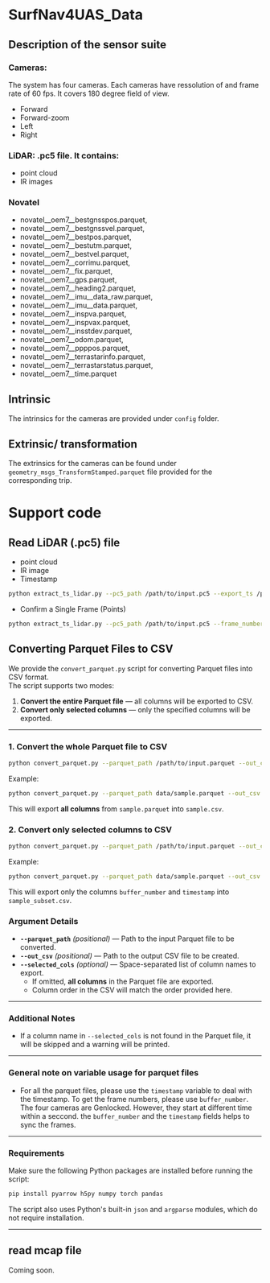 # SurfNav4UAS_Data


## Description of the sensor suite

### Cameras:

The system has four cameras. Each cameras have ressolution of and frame rate of 60 fps. It covers 180 degree field of view. 

* Forward
* Forward-zoom
* Left
* Right  



### LiDAR: .pc5 file. It contains:
* point cloud
* IR images


### Novatel

* novatel__oem7__bestgnsspos.parquet,
* novatel__oem7__bestgnssvel.parquet,
* novatel__oem7__bestpos.parquet,
* novatel__oem7__bestutm.parquet,
* novatel__oem7__bestvel.parquet,
* novatel__oem7__corrimu.parquet,
* novatel__oem7__fix.parquet,
* novatel__oem7__gps.parquet,
* novatel__oem7__heading2.parquet,
* novatel__oem7__imu__data_raw.parquet,
* novatel__oem7__imu__data.parquet,
* novatel__oem7__inspva.parquet,
* novatel__oem7__inspvax.parquet,
* novatel__oem7__insstdev.parquet,
* novatel__oem7__odom.parquet,
* novatel__oem7__ppppos.parquet,
* novatel__oem7__terrastarinfo.parquet,
* novatel__oem7__terrastarstatus.parquet,
* novatel__oem7__time.parquet


## Intrinsic 
The intrinsics for the cameras are provided under `config` folder.

## Extrinsic/ transformation

The extrinsics for the cameras can be found under `geometry_msgs_TransformStamped.parquet` file provided for the corresponding trip. 

# Support code

## Read LiDAR (.pc5) file

* point cloud
* IR image
* Timestamp
```bash
python extract_ts_lidar.py --pc5_path /path/to/input.pc5 --export_ts /path/to/output_timestamps.csv
``` 
* Confirm a Single Frame (Points)
```bash
python extract_ts_lidar.py --pc5_path /path/to/input.pc5 --frame_number <frame_index>
```

## Converting Parquet Files to CSV

We provide the `convert_parquet.py` script for converting Parquet files into CSV format.  
The script supports two modes:

1. **Convert the entire Parquet file** — all columns will be exported to CSV.  
2. **Convert only selected columns** — only the specified columns will be exported.

---
### 1. Convert the whole Parquet file to CSV

```bash
python convert_parquet.py --parquet_path /path/to/input.parquet --out_csv /path/to/output.csv
```
Example:
```bash
python convert_parquet.py --parquet_path data/sample.parquet --out_csv data/sample.csv
```
This will export **all columns** from `sample.parquet` into `sample.csv`.

### 2. Convert only selected columns to CSV

```bash
python convert_parquet.py --parquet_path /path/to/input.parquet --out_csv /path/to/output.csv --selected_cols col1 col2 col3
```

Example:
```bash
python convert_parquet.py --parquet_path data/sample.parquet --out_csv data/sample_subset.csv --selected_cols buffer_number timestamp
```
This will export only the columns `buffer_number` and `timestamp` into `sample_subset.csv`.

### Argument Details
- **`--parquet_path`** *(positional)* — Path to the input Parquet file to be converted.  
- **`--out_csv`** *(positional)* — Path to the output CSV file to be created.  
- **`--selected_cols`** *(optional)* — Space-separated list of column names to export.  
  - If omitted, **all columns** in the Parquet file are exported.  
  - Column order in the CSV will match the order provided here.

---

### Additional Notes
- If a column name in `--selected_cols` is not found in the Parquet file, it will be skipped and a warning will be printed.
---
### General note on variable usage for parquet files
- For all the parquet files, please use the `timestamp` variable to deal with the timestamp. To get the frame numbers, please use `buffer_number`. The four cameras are Genlocked. However, they start at different time within a seccond.  the `buffer_number` and the `timestamp`  fields helps to sync the frames. 
---
### Requirements
Make sure the following Python packages are installed before running the script:

```bash
pip install pyarrow h5py numpy torch pandas
```
The script also uses Python's built-in `json` and `argparse` modules, which do not require installation.

---

## read mcap file
Coming soon.
